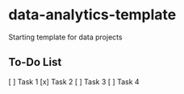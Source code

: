 # data-analytics-template
Starting template for data projects

## To-Do List 
[ ] Task 1
[x] Task 2
[ ] Task 3
[ ] Task 4